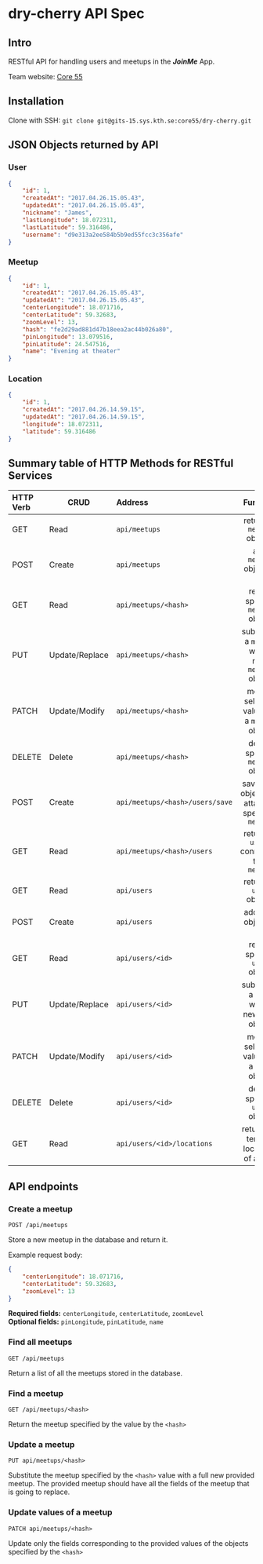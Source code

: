 # dry-cherry API Spec

## Intro

RESTful API for handling users and meetups in the ***JoinMe*** App.

Team website: [Core 55](https://core55.github.io/)

## Installation 

Clone with SSH: `git clone git@gits-15.sys.kth.se:core55/dry-cherry.git`

## JSON Objects returned by API

### User

```json
{
    "id": 1,
    "createdAt": "2017.04.26.15.05.43",
    "updatedAt": "2017.04.26.15.05.43",
    "nickname": "James",
    "lastLongitude": 18.072311,
    "lastLatitude": 59.316486,
    "username": "d9e313a2ee584b5b9ed55fcc3c356afe"
}
```

### Meetup

```json
{
    "id": 1,
    "createdAt": "2017.04.26.15.05.43",
    "updatedAt": "2017.04.26.15.05.43",
    "centerLongitude": 18.071716,
    "centerLatitude": 59.32683,
    "zoomLevel": 13,
    "hash": "fe2d29ad881d47b18eea2ac44b026a80",
    "pinLongitude": 13.079516,
    "pinLatitude": 24.547516,
    "name": "Evening at theater"
}
```

### Location
```json
{
    "id": 1,
    "createdAt": "2017.04.26.14.59.15",
    "updatedAt": "2017.04.26.14.59.15",
    "longitude": 18.072311,
    "latitude": 59.316486
}
```

## Summary table of HTTP Methods for RESTful Services

HTTP Verb|CRUD          |Address                        |Function                                           |Permission
:--------|--------------|:------------------------------|:-------------------------------------------------:|:---------------:
GET      |Read          |`api/meetups`                  |return all `meetup` objects                        |ADMIN
POST     |Create        |`api/meetups`                  |add `meetup` object to DB                          |ALL
GET      |Read          |`api/meetups/<hash>`           |return specific `meetup` object                    |ALL
PUT      |Update/Replace|`api/meetups/<hash>`           |substitute a `meetup` with a new `meetup` object   |ASSOCIATED USERS
PATCH    |Update/Modify |`api/meetups/<hash>`           |modify selected values of a `meetup` object        |ASSOCIATED USERS
DELETE   |Delete        |`api/meetups/<hash>`           |delete specific `meetup` object                    |CREATOR
POST     |Create        |`api/meetups/<hash>/users/save`|save `user` object and attach to specified `meetup`|ALL
GET      |Read          |`api/meetups/<hash>/users`     |return all `users` connected to a `meetup`         |ASSOCIATED USERS
GET      |Read          |`api/users`                    |return all `user` objects                          |ADMIN
POST     |Create        |`api/users`                    |add `user` object to DB                            |ADMIN
GET      |Read          |`api/users/<id>`               |return specific `user` object                      |OWN USER
PUT      |Update/Replace|`api/users/<id>`               |substitute a `user` with a new `user` object       |OWN USER
PATCH    |Update/Modify |`api/users/<id>`               |modify selected values of a `user` object          |OWN USER
DELETE   |Delete        |`api/users/<id>`               |delete specific `user` object                      |OWN USER
GET      |Read          |`api/users/<id>/locations`     |return the ten last locations of a `user`          |OWN USER


## API endpoints

### Create a meetup

`POST /api/meetups`

Store a new meetup in the database and return it.

Example request body:
```json
{
    "centerLongitude": 18.071716,
    "centerLatitude": 59.32683,
    "zoomLevel": 13
}
```
**Required fields:** `centerLongitude`, `centerLatitude`, `zoomLevel`<br>
**Optional fields:** `pinLongitude`, `pinLatitude`, `name`

### Find all meetups

`GET /api/meetups`

Return a list of all the meetups stored in the database.

### Find a meetup

`GET /api/meetups/<hash>`

Return the meetup specified by the value by the `<hash>`

### Update a meetup 

`PUT api/meetups/<hash>`

Substitute the meetup specified by the `<hash>` value with a full new provided meetup. 
The provided meetup should have all the fields of the meetup that is going to replace.

### Update values of a meetup 

`PATCH api/meetups/<hash>`

Update only the fields corresponding to the provided values of the objects specified by the `<hash>`
